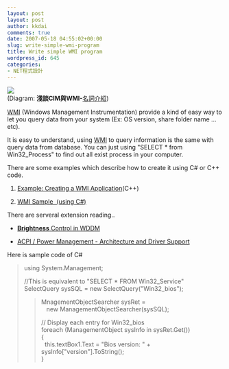 ```yaml
---
layout: post
layout: post
author: kkdai
comments: true
date: 2007-05-18 04:55:02+00:00
slug: write-simple-wmi-program
title: Write simple WMI program
wordpress_id: 645
categories:
- NET程式設計
---
```


![](http://www.msservermag.com.tw/technicwords/021128/01.gif)  
(Diagram: **淺談CIM與WMI-**[名詞介紹](http://www.msservermag.com.tw/technicwords/021128.aspx))

[WMI](http://www.microsoft.com/whdc/system/pnppwr/wmi/default.mspx) (Windows Management Instrumentation) provide a kind of easy way to let you query data from your system (Ex: OS version, share folder name ... etc). 

It is easy to understand, using [WMI](http://www.microsoft.com/whdc/system/pnppwr/wmi/default.mspx) to query information is the same with query data from database. You can just using "SELECT * from Win32_Process" to find out all exist process in your computer.

There are some examples which describe how to create it using C# or C++ code.

  1. [Example: Creating a WMI Application](http://msdn2.microsoft.com/en-us/library/aa390418.aspx)(C++)

  2. [WMI Sample  (using C#)](http://msdn2.microsoft.com/en-us/library/ms173052(vs.80).aspx)

There are serveral extension reading..

  * [**Brightness** Control in WDDM](http://download.microsoft.com/download/a/f/7/af7777e5-7dcd-4800-8a0a-b18336565f5b/Brightness.doc)

  * [ACPI / Power Management - Architecture and Driver Support](http://www.microsoft.com/whdc/system/pnppwr/powermgmt/default.mspx)

Here is sample code of C#

<blockquote>using System.Management;  
  
//This is equivalent to "SELECT * FROM Win32_Service"  
SelectQuery sysSQL = new SelectQuery("Win32_bios");
> 
> MnagementObjectSearcher sysRet =   
   new ManagementObjectSearcher(sysSQL);
> 
> // Display each entry for Win32_bios  
foreach (ManagementObject sysInfo in sysRet.Get())  
{  
  this.textBox1.Text = "Bios version: " + sysInfo["version"].ToString();   
}
> 
> </blockquote>

